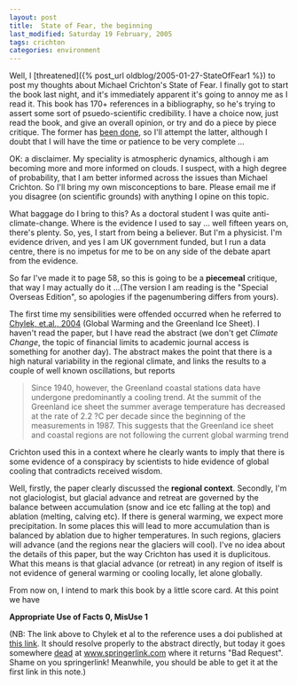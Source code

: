 ```yaml
---
layout: post
title:  State of Fear, the beginning 
last_modified: Saturday 19 February, 2005
tags: crichton
categories: environment
---
```


Well, I [threatened]({% post_url oldblog/2005-01-27-StateOfFear1 %}) to post my thoughts about Michael Crichton's State of Fear. I finally got to start the book last night,
and it's immediately apparent it's going to annoy me as I read it. This book
has 170+ references in a bibliography, so he's trying to assert some
sort of psuedo-scientific credibility. I have a choice now, just read the book, and give an overall opinion, or try and do a piece by piece critique. The former has [been done](http://dx.doi.org/doi:10.1038/433198a), so I'll attempt the latter, although I doubt that I will have the time or patience to be very complete ...

OK: a disclaimer. My speciality is atmospheric dynamics, although i am becoming more and more informed on clouds. I suspect, with a high degree of probability, that I am better informed across the issues than Michael Crichton. So I'll bring my own misconceptions to bare. Please email me if you disagree (on scientific grounds) with anything I opine on this topic.

What baggage do I bring to this? As a doctoral student I was quite anti-climate-change. Where is the evidence I used to say ... well fifteen years on, there's plenty. So, yes, I start from being a believer. But I'm a physicist. I'm evidence driven, and yes I am UK government funded, but I run a data centre, there is no impetus for me to be on any side of the debate apart from the evidence.

So far I've made it to page 58, so this is going to be a **piecemeal** critique, that way I may actually do it ...(The version I am reading is the "Special Overseas Edition", so apologies if the pagenumbering differs from yours).

The first time my sensibilities were offended occurred when he referred to  
[Chylek, et.al., 2004](https://doi.org/10.1023/B:CLIM.0000018509.74228.03) (Global Warming and the Greenland Ice Sheet). I haven't read the paper, but I have read the abstract (we don't get *Climate Change*, the topic of financial limits to academic journal access is something for another day). The abstract makes the point that there is a high natural variability in the regional climate, and links the results to a couple of well known oscillations, but reports 
<blockquote>Since 1940, however, the Greenland coastal stations data have undergone predominantly a cooling trend. At the summit of the Greenland ice sheet the summer average temperature has decreased at the rate of 2.2 ?C per decade since the beginning of the measurements in 1987. This suggests that the Greenland ice sheet and coastal regions are not following the current global warming trend
</blockquote>

Crichton used this in a context where he clearly wants to imply that there is  some evidence of a conspiracy by scientists to hide evidence of global cooling that contradicts received wisdom.

Well, firstly, the paper clearly discussed the **regional context**. Secondly, I'm not glaciologist, but glacial advance and retreat are governed by the balance between accumulation (snow and ice etc falling at the top) and ablation (melting, calving etc). If there is general warming, we expect more precipitation. In some places this will lead to more accumulation than is balanced by ablation due to higher temperatures. In such regions, glaciers will advance (and the regions near the glaciers will cool). I've no idea about the details of this paper, but the way Crichton has used it is duplicitous. What this means is that glacial advance (or retreat) in any region of itself is not evidence of general warming or cooling locally, let alone globally.

From now on, I intend to mark this book by a little score card. At this point we have

**Appropriate Use of Facts 0,  MisUse 1**

(NB: The link above to Chylek et al to the reference uses a doi published at
[this link](http://www.ingentaconnect.com/content/klu/clim/2004/00000063/F0020001/05140445). It should resolve properly to the abstract directly, but today it goes somewhere 
[
dead](http://www.springerlink.com/index/10.1023/B:CLIM.0000018509.74228.03) at www.springerlink.com where it returns "Bad Request". Shame on you springerlink! Meanwhile, you should be able to get it at the first link in this note.)
